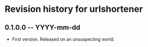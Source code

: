 # Revision history for urlshortener

## 0.1.0.0 -- YYYY-mm-dd

* First version. Released on an unsuspecting world.
